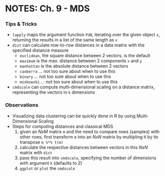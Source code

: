 # NOTES: Ch. 9 - MDS

### Tips & Tricks 
- `lapply` maps the argument function `FUN`, iterating over the given object `x`, returning the results in a list of the same length as `x`
- `dist` can calculate row-to-row distances in a data matrix with the specified distance measure
  - `euclidean`, the square distance between 2 vectors, is the default
  - `maximum` is the max. distance between 2 components `x` and `y`
  - `manhattan` is the absolute distance between 2 vectors
  - `canberra` ... not too sure about when to use this 
  - `binary` ... not too sure about when to use this 
  - `minkowski` ... not too sure about when to use this 
- `cmdscale` can compute multi-dimensional scaling on a distance matrix, representing the vectors in `k` dimensions

### Observations
- Visualizing data clustering can be quickly done in R by using Multi-Dimensional Scaling
- Steps for computing distances and classical MDS
  1. given an *NxM* matrix `m` and the need to compare rows (samples) with other rows, first transform `m` into an *NxN* matrix by multipling it by its transpose `m %*% t(m)`
  2. calculate the respective distances between vectors in this *NxN* matrix with `dist`
  3. pass this result into `cmdscale`, specifying the number of dimensions with argument `k` (defaults to 2)
  4. `ggplot` or `plot` the `cmdscale`

